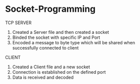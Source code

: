 # Socket-Programming

TCP SERVER

1. Created a Server file and then created a socket
2. Binded the socket with specific IP and Port
3. Encoded a message to byte type which will be shared when successfully connected to client


CLIENT

1. Created a Client file and a new socket
2. Connection is established on the defined port
3. Data is received and decoded 

